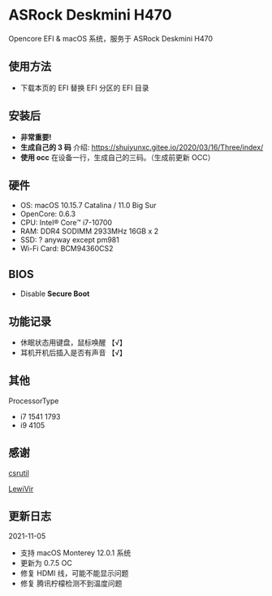 # ASRock Deskmini H470

Opencore EFI &amp; macOS 系统，服务于 ASRock Deskmini H470

## 使用方法

- 下载本页的 EFI 替换 EFI 分区的 EFI 目录

## 安装后

- **非常重要!**
- **生成自己的 3 码** 介绍: https://shuiyunxc.gitee.io/2020/03/16/Three/index/
- **使用 occ** 在设备一行，生成自己的三码。（生成前更新 OCC）

## 硬件

- OS: macOS 10.15.7 Catalina / 11.0 Big Sur
- OpenCore: 0.6.3
- CPU: Intel® Core™ i7-10700
- RAM: DDR4 SODIMM 2933MHz 16GB x 2
- SSD: ? anyway except pm981
- Wi-Fi Card: BCM94360CS2

## BIOS

- Disable **Secure Boot**

## 功能记录

- 休眠状态用键盘，鼠标唤醒 【√】
- 耳机开机后插入是否有声音 【√】

## 其他

ProcessorType

- i7 1541 1793
- i9 4105

## 感谢

[csrutil](https://github.com/csrutil)

[LewiVir](https://github.com/LewiVir/ASRock-Deskmini-H470)

## 更新日志

2021-11-05

- 支持 macOS Monterey 12.0.1 系统
- 更新为 0.7.5 OC
- 修复 HDMI 线，可能不能显示问题
- 修复 腾讯柠檬检测不到温度问题
